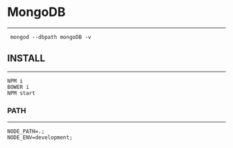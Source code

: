 # MongoDB
-------------------

     mongod --dbpath mongoDB -v 
     
## INSTALL
------------

    NPM i
    BOWER i
    NPM start


### PATH
-------------------
    
    NODE_PATH=.;
    NODE_ENV=development;